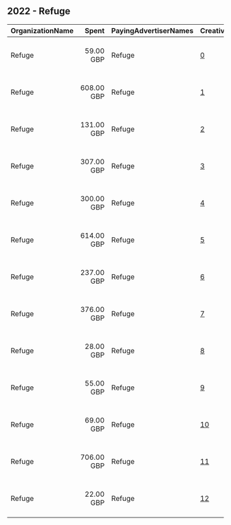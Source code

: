 ## 2022 - Refuge 
|OrganizationName|Spent|PayingAdvertiserNames|CreativeUrls|Impressions|Genders|AgeBrackets|CountryCodes|BillingAddresses|CandidateBallotInformation|
|:---|---:|:---|:---|---:|:---|:---|:---|:---|:---|
|Refuge|59.00 GBP|Refuge|[0](https://www.snap.com/political-ads/asset/ae693226f1bda645efa6594fa0199d3c8e3ef84d284130be4934e518dec64a75?mediaType=mp4)|100,387|FEMALE||united kingdom|"One America Square, 3rd floor, 17 Crosswall,London,EC3N 2LB,GB"||
|Refuge|608.00 GBP|Refuge|[1](https://www.snap.com/political-ads/asset/64fafe0b44b9f8431c660a1610f4916946aac02aa8cf5ae34509c4a93e8b3980?mediaType=mp4)|162,444|FEMALE|18+|united kingdom|"One America Square, 3rd floor, 17 Crosswall,London,EC3N 2LB,GB"||
|Refuge|131.00 GBP|Refuge|[2](https://www.snap.com/political-ads/asset/b36792729fd89c59a90d2604a5e4dde35d5230a122ba44657dba6dd1e77db0ff?mediaType=mp4)|68,659|FEMALE|18+|united kingdom|"One America Square, 3rd floor, 17 Crosswall,London,EC3N 2LB,GB"||
|Refuge|307.00 GBP|Refuge|[3](https://www.snap.com/political-ads/asset/177f65f97ff10def794b1041677e25719b1d7b726812479e1d82c34842032d50?mediaType=mp4)|37,934||18+|united kingdom|"One America Square, 3rd floor, 17 Crosswall,London,EC3N 2LB,GB"||
|Refuge|300.00 GBP|Refuge|[4](https://www.snap.com/political-ads/asset/1633ce2d5475c971b7cee16c72edb3ac2f3312fc1799dedb179fcf5bddd2bf67?mediaType=mp4)|80,430|FEMALE|18+|united kingdom|"One America Square, 3rd floor, 17 Crosswall,London,EC3N 2LB,GB"||
|Refuge|614.00 GBP|Refuge|[5](https://www.snap.com/political-ads/asset/b5cb56f8f7f2208da4a86079efc2ce05680434c4947709d986c5d8c0d2ceaf23?mediaType=mp4)|84,170|FEMALE|18+|united kingdom|"One America Square, 3rd floor, 17 Crosswall,London,EC3N 2LB,GB"||
|Refuge|237.00 GBP|Refuge|[6](https://www.snap.com/political-ads/asset/57d8e53d037b344ad0295a50273a9cb02cf12e34df0e29145c6b3c52efed2510?mediaType=mp4)|76,097||18+|united kingdom|"One America Square, 3rd floor, 17 Crosswall,London,EC3N 2LB,GB"||
|Refuge|376.00 GBP|Refuge|[7](https://www.snap.com/political-ads/asset/b5cb56f8f7f2208da4a86079efc2ce05680434c4947709d986c5d8c0d2ceaf23?mediaType=mp4)|40,908||18+|united kingdom|"One America Square, 3rd floor, 17 Crosswall,London,EC3N 2LB,GB"||
|Refuge|28.00 GBP|Refuge|[8](https://www.snap.com/political-ads/asset/b36792729fd89c59a90d2604a5e4dde35d5230a122ba44657dba6dd1e77db0ff?mediaType=mp4)|52,584|FEMALE||united kingdom|"One America Square, 3rd floor, 17 Crosswall,London,EC3N 2LB,GB"||
|Refuge|55.00 GBP|Refuge|[9](https://www.snap.com/political-ads/asset/177f65f97ff10def794b1041677e25719b1d7b726812479e1d82c34842032d50?mediaType=mp4)|8,891|FEMALE|18+|united kingdom|"One America Square, 3rd floor, 17 Crosswall,London,EC3N 2LB,GB"||
|Refuge|69.00 GBP|Refuge|[10](https://www.snap.com/political-ads/asset/ae693226f1bda645efa6594fa0199d3c8e3ef84d284130be4934e518dec64a75?mediaType=mp4)|33,669|FEMALE|18+|united kingdom|"One America Square, 3rd floor, 17 Crosswall,London,EC3N 2LB,GB"||
|Refuge|706.00 GBP|Refuge|[11](https://www.snap.com/political-ads/asset/64fafe0b44b9f8431c660a1610f4916946aac02aa8cf5ae34509c4a93e8b3980?mediaType=mp4)|100,944||18+|united kingdom|"One America Square, 3rd floor, 17 Crosswall,London,EC3N 2LB,GB"||
|Refuge|22.00 GBP|Refuge|[12](https://www.snap.com/political-ads/asset/3394749573cb3aeccdf389a395aa1b78f1d02b71a3d39f2e3c7647a33c5c0260?mediaType=mp4)|40,816|FEMALE||united kingdom|"One America Square, 3rd floor, 17 Crosswall,London,EC3N 2LB,GB"||
